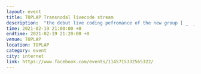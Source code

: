 ```yaml
---
layout: event
title: TOPLAP Transnodal livecode stream
description:  "the debut live coding pefromance of the new group [ _  _  _ ] (Li Song, Jia Liu, and Shuoxin Tan)"
time: 2021-02-19 21:00:00 +0
endtime: 2021-02-19 21:20:00 +0
venue: TOPLAP
location: TOPLAP
category: event
city: internet
link: https://www.facebook.com/events/1145715332565322/
---
```

